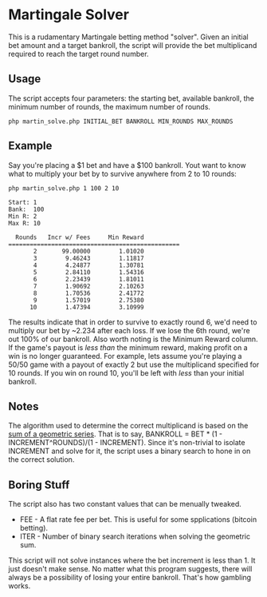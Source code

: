 Martingale Solver
==================

This is a rudamentary Martingale betting method "solver".
Given an initial bet amount and a target bankroll, the script will provide the bet multiplicand required to reach the target round number.


Usage
------

The script accepts four parameters: the starting bet, available bankroll, the minimum number of rounds, the maximum number of rounds.

    php martin_solve.php INITIAL_BET BANKROLL MIN_ROUNDS MAX_ROUNDS


Example
-------

Say you're placing a $1 bet and have a $100 bankroll.
Yout want to know what to multiply your bet by to survive anywhere from 2 to 10 rounds:

    php martin_solve.php 1 100 2 10

    Start: 1
    Bank:  100
    Min R: 2
    Max R: 10

      Rounds   Incr w/ Fees     Min Reward
    ================================================
           2       99.00000        1.01020
           3        9.46243        1.11817
           4        4.24877        1.30781
           5        2.84110        1.54316
           6        2.23439        1.81011
           7        1.90692        2.10263
           8        1.70536        2.41772
           9        1.57019        2.75380
          10        1.47394        3.10999

The results indicate that in order to survive to exactly round 6, we'd need to multiply our bet by ~2.234 after each loss.  If we lose the 6th round, we're out 100% of our bankroll.
Also worth noting is the Minimum Reward column.  If the game's payout is _less than_ the minimum reward, making profit on a win is no longer guaranteed.
For example, lets assume you're playing a 50/50 game with a payout of exactly 2 but use the multiplicand specified for 10 rounds.  If you win on round 10, you'll be left with _less_ than your initial bankroll.


Notes
-----

The algorithm used to determine the correct multiplicand is based on the [sum of a geometric series](https://en.wikipedia.org/wiki/Geometric_series#Sum).
That is to say, BANKROLL = BET * (1 - INCREMENT^ROUNDS)/(1 - INCREMENT).
Since it's non-trivial to isolate INCREMENT and solve for it, the script uses a binary search to hone in on the correct solution.


Boring Stuff
------------

The script also has two constant values that can be menually tweaked.
* FEE - A flat rate fee per bet.  This is useful for some spplications (bitcoin betting).
* ITER - Number of binary search iterations when solving the geometric sum.

This script will not solve instances where the bet increment is less than 1.  It just doesn't make sense.
No matter what this program suggests, there will always be a possibility of losing your entire bankroll.  That's how gambling works.